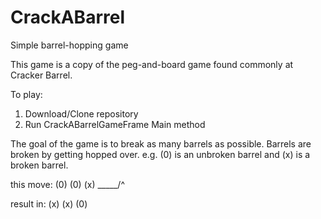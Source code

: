 # CrackABarrel
Simple barrel-hopping game

This game is a copy of the peg-and-board game found commonly at Cracker Barrel.

To play:
1) Download/Clone repository
2) Run CrackABarrelGameFrame Main method

The goal of the game is to break as many barrels as possible.
Barrels are broken by getting hopped over.
e.g.
(0) is an unbroken barrel and (x) is a broken barrel.

this move:
(0) (0) (x)
  \_____/^
  
result in:
(x) (x) (0)
